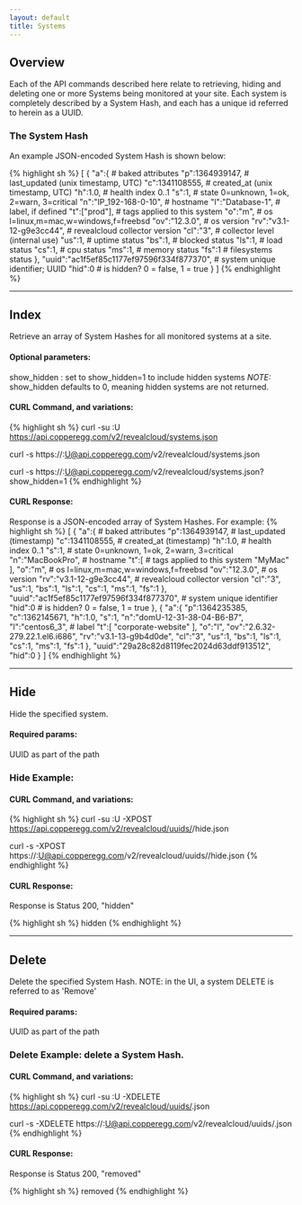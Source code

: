 ```yaml
---
layout: default
title: Systems
---
```


## Overview

Each of the API commands described here relate to retrieving, hiding and deleting one or more Systems being monitored at your site.
Each system is completely described by a System Hash, and each has a unique id referred to herein as a UUID.


### The System Hash

An example JSON-encoded System Hash is shown below:

{% highlight sh %}
[
  {
    "a":{                       # baked attributes
      "p":1364939147,           # last_updated (unix timestamp, UTC)
      "c":1341108555,           # created_at (unix timestamp, UTC)
      "h":1.0,                  # health index 0..1
      "s":1,                    # state 0=unknown, 1=ok, 2=warn, 3=critical
      "n":"IP_192-168-0-10",    # hostname
      "l":"Database-1",         # label, if defined
      "t":["prod"],             # tags applied to this system
      "o":"m",                  # os  l=linux,m=mac,w=windows,f=freebsd
      "ov":"12.3.0",            # os version
      "rv":"v3.1-12-g9e3cc44",  # revealcloud collector version
      "cl":"3",                 # collector level (internal use)
      "us":1,                   # uptime status
      "bs":1,                   # blocked status
      "ls":1,                   # load status
      "cs":1,                   # cpu status
      "ms":1,                   # memory status
      "fs":1                    # filesystems status
    },
    "uuid":"ac1f5ef85c1177ef97596f334f877370",   # system unique identifier; UUID
    "hid":0                     # is hidden? 0 = false, 1 = true
  }
]
{% endhighlight %}

-----

## Index

Retrieve an array of System Hashes for all monitored systems at a site.

#### Optional parameters:

show_hidden
: set to show_hidden=1 to include hidden systems
*NOTE:*  show_hidden defaults to 0, meaning hidden systems are not returned.

#### CURL Command, and variations:
{% highlight sh %}
curl -su <APIKEY>:U https://api.copperegg.com/v2/revealcloud/systems.json

curl -s https://<APIKEY>:U@api.copperegg.com/v2/revealcloud/systems.json

curl -s https://<APIKEY>:U@api.copperegg.com/v2/revealcloud/systems.json?show_hidden=1
{% endhighlight %}

#### CURL Response:

Response is a JSON-encoded array of System Hashes.
For example:
{% highlight sh %}
[
  {
    "a":{                       # baked attributes
      "p":1364939147,           # last_updated (timestamp)
      "c":1341108555,           # created_at (timestamp)
      "h":1.0,                  # health index 0..1
      "s":1,                    # state 0=unknown, 1=ok, 2=warn, 3=critical
      "n":"MacBookPro",         # hostname
      "t":[                     # tags applied to this system
        "MyMac"
      ],
      "o":"m",                  # os  l=linux,m=mac,w=windows,f=freebsd
      "ov":"12.3.0",            # os version
      "rv":"v3.1-12-g9e3cc44",  # revealcloud collector version
      "cl":"3",
      "us":1,
      "bs":1,
      "ls":1,
      "cs":1,
      "ms":1,
      "fs":1
    },
    "uuid":"ac1f5ef85c1177ef97596f334f877370",   # system unique identifier
    "hid":0                     # is hidden? 0 = false, 1 = true
  },
  {
    "a":{
      "p":1364235385,
      "c":1362145671,
      "h":1.0,
      "s":1,
      "n":"domU-12-31-38-04-B6-B7",
      "l":"centos6_3",          # label
      "t":[
        "corporate-website"
      ],
      "o":"l",
      "ov":"2.6.32-279.22.1.el6.i686",
      "rv":"v3.1-13-g9b4d0de",
      "cl":"3",
      "us":1,
      "bs":1,
      "ls":1,
      "cs":1,
      "ms":1,
      "fs":1
    },
    "uuid":"29a28c82d8119fec2024d63ddf913512",
    "hid":0
  }
]
{% endhighlight %}


-------

## Hide

Hide the specified system.

#### Required params:
UUID as part of the path


### Hide Example:


#### CURL Command, and variations:
{% highlight sh %}
curl -su <APIKEY>:U -XPOST  https://api.copperegg.com/v2/revealcloud/uuids/<UUID>/hide.json

curl -s -XPOST https://<APIKEY>:U@api.copperegg.com/v2/revealcloud/uuids/<UUID>/hide.json
{% endhighlight %}

#### CURL Response:

Response is Status 200, "hidden"

{% highlight sh %}
hidden
{% endhighlight %}

-------

## Delete

Delete the specified System Hash.
NOTE: in the UI, a system DELETE is referred to as 'Remove'

#### Required params:
UUID as part of the path


### Delete Example: delete a System Hash.


#### CURL Command, and variations:
{% highlight sh %}
curl -su <APIKEY>:U -XDELETE  https://api.copperegg.com/v2/revealcloud/uuids/<UUID>.json

curl -s -XDELETE  https://<APIKEY>:U@api.copperegg.com/v2/revealcloud/uuids/<UUID>.json
{% endhighlight %}

#### CURL Response:

Response is Status 200, "removed"

{% highlight sh %}
removed
{% endhighlight %}

